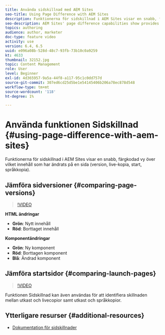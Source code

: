 ```yaml
---
title: Använda sidskillnad med AEM Sites
seo-title: Using Page Difference with AEM Sites
description: Funktionerna för sidskillnad i AEM Sites visar en snabb, färgkodad vy över vilket innehåll som har ändrats på en sida (version, live-kopia, start, språkkopia).
seo-description: AEM Sites' page difference capabilities show provides a quick, color-coded view of what content has changed in a page (version, live copy, launches, language copy).
topics: authoring
audience: author, marketer
doc-type: feature video
activity: use
version: 6.4, 6.5
uuid: e096a08b-528d-48c7-93fb-73b10c0a9259
kt: 4633
thumbnail: 32152.jpg
topic: Content Management
role: User
level: Beginner
exl-id: 4d365957-9a5a-44f8-a117-95c1c0dd757d
source-git-commit: 307ed6cd25d5be1e54145406b206a78ec878d548
workflow-type: tm+mt
source-wordcount: '118'
ht-degree: 1%

---
```


# Använda funktionen Sidskillnad {#using-page-difference-with-aem-sites}

Funktionerna för sidskillnad i AEM Sites visar en snabb, färgkodad vy över vilket innehåll som har ändrats på en sida (version, live-kopia, start, språkkopia).

## Jämföra sidversioner {#comparing-page-versions}

>[!VIDEO](https://video.tv.adobe.com/v/32152?quality=9&learn=on)

**HTML ändringar**

* **Grön**: Nytt innehåll
* **Röd**: Borttaget innehåll

**Komponentändringar**

* **Grön**: Ny komponent
* **Röd**: Borttagen komponent
* **Blå**: Ändrad komponent

## Jämföra startsidor {#comparing-launch-pages}

>[!VIDEO](https://video.tv.adobe.com/v/17746/?quality=9&learn=on)

Funktionen Sidskillnad kan även användas för att identifiera skillnaden mellan utkast och livecopior samt utkast och språkkopior.

## Ytterligare resurser {#additional-resources}

* [Dokumentation för sidskillnader](https://experienceleague.adobe.com/docs/experience-manager-65/authoring/siteandpage/page-diff.html)
